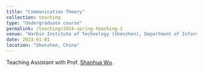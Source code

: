 ```yaml
---
title: "Communication Theory"
collection: teaching
type: "Undergraduate course"
permalink: /teaching/2014-spring-teaching-1
venue: "Harbin Institute of Technology (Shenzhen), Department of Information and Science Technology"
date: 2023-01-01
location: "Shenzhen, China"
---
```


Teaching Assistant with Prof. [Shaohua Wu](http://faculty.hitsz.edu.cn/wushaohua).